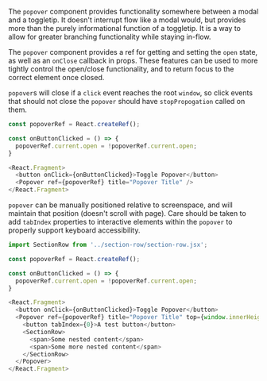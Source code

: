 The `popover` component provides functionality somewhere between a modal and a toggletip. It doesn't interrupt flow like a modal would, but provides more than the purely informational function of a toggletip. It is a way to allow for greater branching functionality while staying in-flow.

The `popover` component provides a ref for getting and setting the `open` state, as well as an `onClose` callback in props. These features can be used to more tightly control the open/close functionality, and to return focus to the correct element once closed.

`popover`s will close if a `click` event reaches the root `window`, so click events that should not close the `popover` should have `stopPropogation` called on them.

```js
const popoverRef = React.createRef();

const onButtonClicked = () => {
  popoverRef.current.open = !popoverRef.current.open;
}

<React.Fragment>
  <button onClick={onButtonClicked}>Toggle Popover</button>
  <Popover ref={popoverRef} title="Popover Title" />
</React.Fragment>
```


`popover` can be manually positioned relative to screenspace, and will maintain that position (doesn't scroll with page). Care should be taken to add `tabIndex` properties to interactive elements within the `popover` to properly support keyboard accessibility.

```js
import SectionRow from '../section-row/section-row.jsx';

const popoverRef = React.createRef();

const onButtonClicked = () => {
  popoverRef.current.open = !popoverRef.current.open;
}

<React.Fragment>
  <button onClick={onButtonClicked}>Toggle Popover</button>
  <Popover ref={popoverRef} title="Popover Title" top={window.innerHeight / 2} left={window.innerWidth / 2}>
    <button tabIndex={0}>A test button</button>
    <SectionRow>
      <span>Some nested content</span>
      <span>Some more nested content</span>
    </SectionRow>
  </Popover>
</React.Fragment>
```
